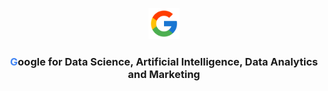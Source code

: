 <p align=center><img src="Google/Google.png" width=10%></p>

<h3 align=center><span style="color: #4285F4">G</span>oogle for Data Science, Artificial Intelligence, Data Analytics and Marketing</h3>
